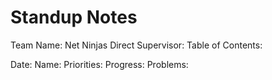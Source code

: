 # Standup Notes

Team Name: Net Ninjas
Direct Supervisor:
Table of Contents: 

Date: 
Name: 
Priorities:
Progress:
Problems: